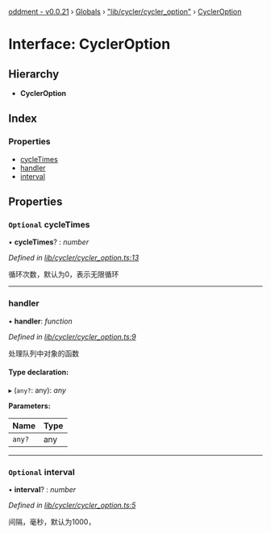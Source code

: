 [oddment - v0.0.21](../README.md) › [Globals](../globals.md) › ["lib/cycler/cycler_option"](../modules/_lib_cycler_cycler_option_.md) › [CyclerOption](_lib_cycler_cycler_option_.cycleroption.md)

# Interface: CyclerOption

## Hierarchy

* **CyclerOption**

## Index

### Properties

* [cycleTimes](_lib_cycler_cycler_option_.cycleroption.md#optional-cycletimes)
* [handler](_lib_cycler_cycler_option_.cycleroption.md#handler)
* [interval](_lib_cycler_cycler_option_.cycleroption.md#optional-interval)

## Properties

### `Optional` cycleTimes

• **cycleTimes**? : *number*

*Defined in [lib/cycler/cycler_option.ts:13](https://github.com/youkaisteve/oddment/blob/5e26528/lib/cycler/cycler_option.ts#L13)*

循环次数，默认为0，表示无限循环

___

###  handler

• **handler**: *function*

*Defined in [lib/cycler/cycler_option.ts:9](https://github.com/youkaisteve/oddment/blob/5e26528/lib/cycler/cycler_option.ts#L9)*

处理队列中对象的函数

#### Type declaration:

▸ (`any?`: any): *any*

**Parameters:**

Name | Type |
------ | ------ |
`any?` | any |

___

### `Optional` interval

• **interval**? : *number*

*Defined in [lib/cycler/cycler_option.ts:5](https://github.com/youkaisteve/oddment/blob/5e26528/lib/cycler/cycler_option.ts#L5)*

间隔，毫秒，默认为1000，
